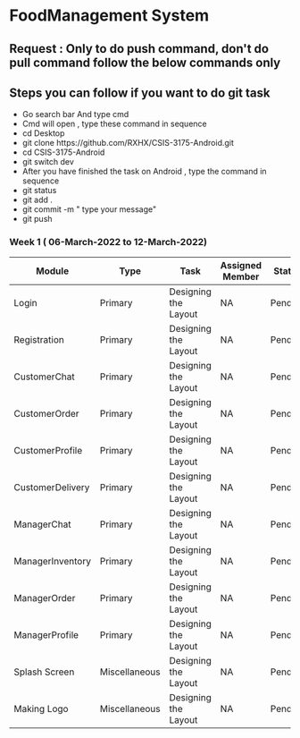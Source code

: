 # FoodManagement System #


  
## Request : Only to do push command, don't do pull command follow the below commands only ## 
## Steps you can follow if you want to do git task  ##
   <ul>
   <li> Go search bar And type cmd </li>
   <li> Cmd will open , type these command in sequence </li>
   <li> cd Desktop </li>
   <li> git clone https://github.com/RXHX/CSIS-3175-Android.git</li>
   <li> cd CSIS-3175-Android </li>
   <li> git switch dev </li>
   <li> After you have finished the task on Android , type the command in sequence </li>
   <li> git status </li>
   <li>  git add .  </li>
    <li>  git commit -m " type your message" </li>
     <li>  git push </li>   
   </ul>
    
    
   
    
   ### Week 1 ( 06-March-2022 to 12-March-2022)  ###

| Module | Type |Task | Assigned Member | Status | Deadline   
| ---   | --- |---  | --- | --- | ---
| Login | Primary| Designing the Layout | NA | Pending |  12 March 2022
| Registration | Primary| Designing the Layout | NA | Pending |  12 March 2022
| CustomerChat | Primary| Designing the Layout | NA  | Pending |  12 March 2022
| CustomerOrder | Primary| Designing the Layout | NA  | Pending |  12 March 2022
| CustomerProfile | Primary| Designing the Layout | NA | Pending |  12 March 2022
| CustomerDelivery | Primary| Designing the Layout | NA | Pending |  12 March 2022
| ManagerChat | Primary| Designing the Layout | NA   | Pending |  12 March 2022
| ManagerInventory | Primary| Designing the Layout | NA | Pending |  12 March 2022
| ManagerOrder | Primary| Designing the Layout | NA | Pending |  12 March 2022
| ManagerProfile | Primary| Designing the Layout | NA | Pending |  12 March 2022
| Splash Screen | Miscellaneous | Designing the Layout | NA | Pending |  12 March 2022
| Making Logo |  Miscellaneous |Designing the Layout | NA | Pending |  12 March 2022
 



